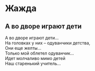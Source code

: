 # Жажда

## А во дворе играют дети

А во дворе играют дети…  
На головках у них – одуванчики детства,  
Они еще желты…  
Только мой облетел одуванчик…  
Идет молчаливо мимо детей  
Наш старенький учитель…  